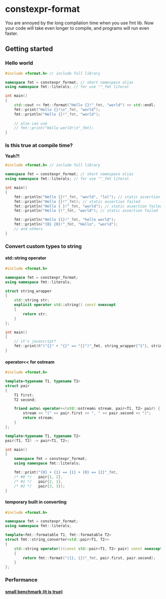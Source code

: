 # constexpr-format
You are annoyed by the long compilation time when you use fmt lib. Now your code will take even longer to compile, and programs will run even faster.

## Getting started
### Hello world
```cpp
#include <format.h> // include full library 

namespace fmt = constexpr_format; // short namespace alias 
using namespace fmt::literals; // for use ""_fmt literal

int main()
{
    std::cout << fmt::format("Hello {}!"_fmt, "world") << std::endl;
    fmt::print("Hello {}!\n"_fmt, "world");
    fmt::println("Hello {}!"_fmt, "world");
    
    // also can use
    // fmt::print("Hello world!\n"_fmt);
}
```

### Is this true at compile time?
**Yeah?!** 
```cpp
#include <format.h> // include full library 

namespace fmt = constexpr_format; // short namespace alias 
using namespace fmt::literals; // for use ""_fmt literal

int main()
{
    fmt::println("Hello {}!"_fmt, "world", "lol"); // static assertion failed
    fmt::println("Hello {}!"_fmt); // static assertion failed
    fmt::println("Hello { }!"_fmt, "world"); // static assertion failed
    fmt::println("Hello {!"_fmt, "world"); // static assertion failed

    fmt::println("Hello {1}!"_fmt, "hello world");
    fmt::println("{0} {0}!"_fmt, "Hello", "world");
    // and others
}
```

### Convert custom types to string

#### std::string operator
```cpp
#include <format.h>

namespace fmt = constexpr_format;
using namespace fmt::literals;

struct string_wrapper
{
    std::string str;
    explicit operator std::string() const noexcept
    {
        return str;
    }
};

int main()
{
    // it's javascript?
    fmt::print(R"("{}" + "{}" == "{}")"_fmt, string_wrapper{"1"}, string_wrapper{"2"}, string_wrapper{"12"});
}
```

#### operator<< for ostream
```cpp
#include <format.h>

template<typename T1, typename T2>
struct pair
{
    T1 first;
    T2 second;

    friend auto& operator<<(std::ostream& stream, pair<T1, T2> pair) {
        stream << "(" << pair.first << ", " << pair.second << ")";
        return stream;
    }
};

template<typename T1, typename T2>
pair(T1, T2) -> pair<T1, T2>;

int main()
{
    namespace fmt = constexpr_format;
    using namespace fmt::literals;

    fmt::print("{0} + {1} == {1} + {0} == {2}"_fmt, 
    /* #0 */   pair{1, 2}, 
    /* #1 */   pair{2, 1}, 
    /* #2 */   pair{3, 3});
}
```

#### temporary built in converting 
```cpp
#include <format.h>

namespace fmt = constexpr_format;
using namespace fmt::literals;

template<fmt::formatable T1, fmt::formatable T2>
struct fmt::string_converter<std::pair<T1, T2>>
{
    std::string operator()(const std::pair<T1, T2> pair) const noexcept ( /* after creating noexcept integral conversion in new version */ )
    {
        return fmt::format("({}, {})"_fmt, pair.first, pair.second);        
    }
};
```

### Performance
#### [small benchmark (it is true)](https://godbolt.org/#z:OYLghAFBqd5QCxAYwPYBMCmBRdBLAF1QCcAaPECAM1QDsCBlZAQwBtMQBGAFlJvoCqAZ0wAFAB4gA5AAYppAFZdSrZrVDIApACYAQjt2kR7ZATx1KmWugDCqVgFcAtrRABON6SvoAMnlqYAHLOAEaYxCAAzJykAA6oQoTmtHaOLu6e8YlmdH4BwU5hEdFGmCY5tAwEzMQEqc6uHqXlyVU1BHlBoeFRMULVtfXpTf3tnQVFvQCURqgOxMgcUjqR/siOWADUmpE2YbTICE41ANYA9PuHx8QnAHQIO9iaMgCCz2/aqwcbmNva2ggCARYkIQGczsRmAB3W7AQgIBwhBwiBZ0AhWAi3NBOM7IsqYIRCYAYLCEs5oWj9TDiWLEAC0NGIxwIZzYsQQzDOjOZXJIzPuOm072FrxWWCo/l%2BADEALIAFQA%2BgAJbAvAAi2AASgqAPKBHwATW2os%2Bax%2B212VCcLLQxEwAsiTxNX3WDi2OxsVpZ3OYmIejpFL1GZmQmwAbqg8OhNlLrRBLkdTiAQG10ToAGybYOYKbbADs%2Blem2Lm0ZmwgzAcRE2Cs2ICz1XRuc0BfeJfbDfQyf6xH8wAbvfUFrVpetyZ9BAggqnBZkLbVUxnuk486mLd0c7zC6XK63a9nq53q/Xm%2B3693C5Ph/Px4Pe6Pe7X/1Im0h1ggM1fanQH7XkULLwdiWCbXCcyZqqggSoAQOqxGYTh4AAXpgEA9n2f4Ae287Clu7y6NggQ2EqMovJqADSECxgQGGBsGeChhGUYxtadiUuiNLEDYCCYMgJzxlYVxJimjaYBmDa%2Bjm%2BaYSWZYVlWqA1nW4lNlJbZAZ23YEIO/ZoUOOwjl6458r6lHygqDBypqACSgQAOJTv8S6nouN57le96uZed5ngWF77hu16%2BbeAUeUFbneS5YULk%2B2ifm%2BP5xd%2Bv47NJQEgUJEFQTBcF4AhyGoVp6EpWpxbYaKuGvPhhHEaRFFUaxVIcVxPEnDRoqvHRDGRtGDXsbSUrGZO6U3MmqaidombZs2rZFiWtDME4BKxMwiyjgQw6bBSjW0gqE7FbNxbIn2mzzYtQjLathkgKwhDhGwQj7W8B2liQ5aVtWtb1lNqnPe2/RdiAuk6YVemRAZY4gBODnaE5gXLsFzkPl5IU%2BfD4Uo5FaPI4jnn%2BTjUVTDFu3Wi%2B8UfqTSWE496mbMNYEgJl0GwfBSEoUDbWASWZVvBVLxVURJHkRAvXUv1g0c3hBEC7VCokTZH4pVIMysNIACs8iuLI8ioNINgGAYWZzAsvwrJw8gENIciE6QYGqzIKjSNwGuW9r0jyKC9sW1rMxwLAMCICgqBOLEeDsGQFAQNiIdhyAwCcDI2h8KH6LEKC8Yu6QIT%2BDUACe0hm6Q2KLfQOq0Kweda6QWDHOo7AZ/gdqmHgYYEhn1I8VWSxyOQ9BlBnN0hJCxA53YWD5%2BbvZOOPMz8IwLB1zwfBosIYiSJXSgxKo6goPregqHgISgrAp0cHTpAtxEWkOLQrWkBAJ%2BQyTF/SHmMhWzMqA5XQoJSHSOqRJsOk/19JaD0AYbQMhixAKgQAdTYKwQBapAgal0AIWyUDWB00AawOCCA7TMGjO7fETcLAQG8EMVwMRvDjG6BEGIWQkh0AocoBhFQaGFB6H0YhFQ2iDHsA0ZQxgeI8IGB0SUExOFGFEcwvooj2GTE4DMIQRtFhcGVmrZ2lcdZSHEAADnTHSdM3BNjAGQKGeOtxtDllwIQV6psXx2GDqHcIfxoi5j1mAvQ5sXbW1tvbFWUgnakCnnbUgmtu7aPdiAT2Pi77%2BwgEgOYwIqzkEoFHZxdCvD4CIJk2eTA2AcEXrPFeEgM5QkhLEaeDspDqzCRnbROoqyxCrJsVAVBNh6IMUYkxZjNgWKscLIO0cXGmymN472MxuIEJ6OTAJQSQn23Ca7KQUSYkTJtiAUJATIiaIiW7UgXt37VO0Ls5Z4yjkX0SBYbgQA%3D%3D)
